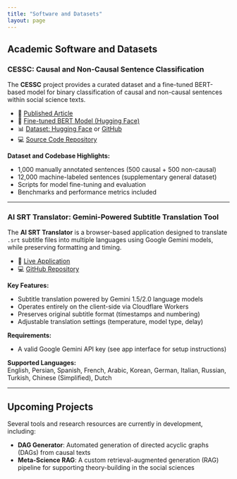 ```yaml
---
title: "Software and Datasets"
layout: page
---
```


## Academic Software and Datasets

### CESSC: Causal and Non-Causal Sentence Classification

The **CESSC** project provides a curated dataset and a fine-tuned BERT-based model for binary classification of causal and non-causal sentences within social science texts.

- 📄 [Published Article](https://www.cambridge.org/core/journals/research-synthesis-methods/article/capturing-causal-claims-a-finetuned-text-mining-model-for-extracting-causal-sentences-from-social-science-papers/E76E6EFB3373DE4FE6D9DCDB56271CEE?utm_campaign=shareaholic&utm_medium=copy_link&utm_source=bookmark)  
- 🧠 [Fine-tuned BERT Model (Hugging Face)](https://huggingface.co/rasoultilburg/ssc_bert)  
- 📊 [Dataset: Hugging Face](https://huggingface.co/datasets/rasoultilburg/ssc) or [GitHub](https://github.com/rasoulnorouzi/cessc/tree/main/datasets)  
- 💻 [Source Code Repository](https://github.com/rasoulnorouzi/cessc)

**Dataset and Codebase Highlights:**
- 1,000 manually annotated sentences (500 causal + 500 non-causal)
- 12,000 machine-labeled sentences (supplementary general dataset)
- Scripts for model fine-tuning and evaluation
- Benchmarks and performance metrics included

---

### AI SRT Translator: Gemini-Powered Subtitle Translation Tool

The **AI SRT Translator** is a browser-based application designed to translate `.srt` subtitle files into multiple languages using Google Gemini models, while preserving formatting and timing.

- 🔗 [Live Application](https://dry-disk-f14d.rasoulnorouzi.workers.dev/)  
- 💻 [GitHub Repository](https://github.com/rasoulnorouzi/srt-ai-translator)

**Key Features:**
- Subtitle translation powered by Gemini 1.5/2.0 language models
- Operates entirely on the client-side via Cloudflare Workers
- Preserves original subtitle format (timestamps and numbering)
- Adjustable translation settings (temperature, model type, delay)

**Requirements:**
- A valid Google Gemini API key (see app interface for setup instructions)

**Supported Languages:**  
English, Persian, Spanish, French, Arabic, Korean, German, Italian, Russian, Turkish, Chinese (Simplified), Dutch

---

## Upcoming Projects

Several tools and research resources are currently in development, including:

- **DAG Generator**: Automated generation of directed acyclic graphs (DAGs) from causal texts  
- **Meta-Science RAG**: A custom retrieval-augmented generation (RAG) pipeline for supporting theory-building in the social sciences
